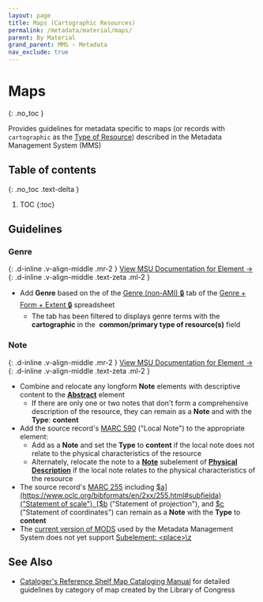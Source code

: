 ```yaml
---
layout: page
title: Maps (Cartographic Resources)
permalink: /metadata/material/maps/
parent: By Material
grand_parent: MMS › Metadata
nav_exclude: true
---
```


# Maps
{: .no_toc }

Provides guidelines for metadata specific to maps (or records with `cartographic` as the [Type of Resource](/metadata-documentation/metadata/element/type-of-resource/)) described in the Metadata Management System (MMS)

## Table of contents
{: .no_toc .text-delta }

1. TOC
{:toc}

## Guidelines

### Genre
{: .d-inline .v-align-middle .mr-2 }
[View MSU Documentation for Element →](/metadata-documentation/metadata/element/genre/)
{: .d-inline .v-align-middle .text-zeta .ml-2 }

- Add **Genre** based on the of the [Genre (non-AMI) 🔒](https://docs.google.com/spreadsheets/d/1NGlV94Iufe0p3EJdoJDX7SgvH-LUYqWLEuB1Az3DmbM/edit#gid=1262013027\&fvid=1933164069) tab of the [Genre + Form + Extent 🔒](https://docs.google.com/spreadsheets/d/1NGlV94Iufe0p3EJdoJDX7SgvH-LUYqWLEuB1Az3DmbM/edit) spreadsheet
    - The tab has been filtered to displays genre terms with the **cartographic** in the  **common/primary type of resource(s)** field

### Note
{: .d-inline .v-align-middle .mr-2 }
[View MSU Documentation for Element →](/metadata-documentation/metadata/element/note/)
{: .d-inline .v-align-middle .text-zeta .ml-2 }

- Combine and relocate any longform **Note** elements with descriptive content to the [**Abstract**](/metadata-documentation/metadata/element/abstract/) element
  - If there are only one or two notes that don't form a comprehensive description of the resource, they can remain as a **Note** and with the **Type**: **content**
- Add the source record's [MARC 590](https://www.oclc.org/bibformats/en/5xx/590.html) ("Local Note") to the appropriate element:
  - Add as a **Note** and set the **Type** to **content** if the local note does not relate to the physical characteristics of the resource
  - Alternately, relocate the note to a [**Note**](/metadata-documentation/metadata/element/physical-description/#note) subelement of [**Physical Description**](/metadata-documentation/metadata/element/physical-description/) if the local note relates to the physical characteristics of the resource
- The source record's [MARC 255](https://www.oclc.org/bibformats/en/2xx/255.html) including [$a](https://www.oclc.org/bibformats/en/2xx/255.html#subfielda) ("Statement of scale"), [$b](https://www.oclc.org/bibformats/en/2xx/255.html#subfieldb) ("Statement of projection"), and [$c](https://www.oclc.org/bibformats/en/2xx/255.html#subfieldc) ("Statement of coordinates") can remain as a **Note** with the **Type** to **content**
- The [current version of MODS](/metadata-documentation/metadata/guidelines/#metadata-schema) used by the Metadata Management System does not yet support [Subelement: \<place>\z<cartographics>](https://www.loc.gov/standards/mods/userguide/origininfo.html#oiplacecartographics)

## See Also

- [Cataloger's Reference Shelf Map Cataloging Manual](https://www.itsmarc.com/crs/mergedprojects/mapcat/mapcat/special_treatment_format.htm) for detailed guidelines by category of map created by the Library of Congress
